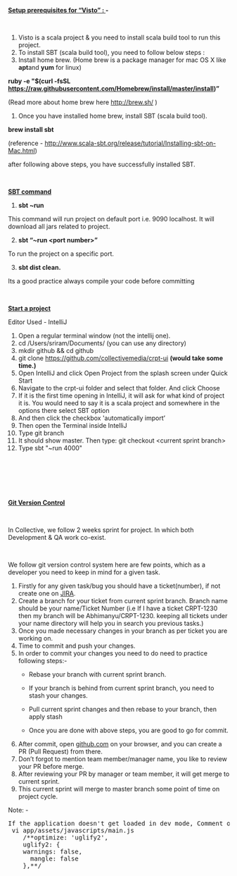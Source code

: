 <strong><span style="text-decoration: underline;">Setup prerequisites for “Visto” : </span></strong><strong>-</strong>

&nbsp;
<ol>
	<li>Visto is a scala project &amp; you need to install scala build tool to run this project.</li>
	<li>To install SBT (scala build tool), you need to follow below steps :</li>
	<li>Install home brew. (Home brew is a package manager for mac OS X like <strong>apt</strong>and <strong>yum</strong> for linux)</li>
</ol>
<strong>ruby -e "$(curl -fsSL </strong><a href="https://raw.githubusercontent.com/Homebrew/install/master/install"><strong>https://raw.githubusercontent.com/Homebrew/install/master/install</strong></a><strong>)”</strong>

(Read more about home brew here <a href="http://brew.sh/">http://brew.sh/</a> )
<ol>
	<li>Once you have installed home brew, install SBT (scala build tool).</li>
</ol>
<strong>brew install sbt </strong>

(reference - <a href="http://www.scala-sbt.org/release/tutorial/Installing-sbt-on-Mac.html">http://www.scala-sbt.org/release/tutorial/Installing-sbt-on-Mac.html</a>)

after following above steps, you have successfully installed SBT.

&nbsp;

<strong><span style="text-decoration: underline;">SBT command </span></strong>
<ol>
	<li><strong>sbt ~run </strong></li>
</ol>
This command will run project on default port i.e. 9090 localhost.   It will download all jars related to project.
<ol start="2">
	<li><strong>sbt “~run &lt;port number&gt;”</strong></li>
</ol>
To run the project on a specific port.
<ol start="3">
	<li><strong>sbt dist clean.</strong></li>
</ol>
Its a good practice always compile your code before committing

&nbsp;

<strong><span style="text-decoration: underline;">Start a project</span></strong>

Editor Used - IntelliJ
<ol>
	<li>Open a regular terminal window (not the intellij one).</li>
	<li>cd /Users/sriram/Documents/ (you can use any directory)</li>
	<li>mkdir github &amp;&amp; cd github</li>
	<li>git clone <a href="https://github.com/collectivemedia/crpt-ui">https://github.com/collectivemedia/crpt-ui</a> <strong>(would take some time.)</strong></li>
	<li>Open IntelliJ and click Open Project from the splash screen under Quick Start</li>
	<li>Navigate to the crpt-ui folder and select that folder.  And click Choose</li>
	<li>If it is the first time opening in IntelliJ, it will ask for what kind of project it is.  You would need to say it is a scala project and somewhere in the options there select SBT option</li>
	<li>And then click the checkbox 'automatically import’</li>
	<li>Then open the Terminal inside IntelliJ</li>
	<li>Type git branch</li>
	<li>It should show master.  Then type:  git checkout &lt;current sprint branch&gt;</li>
	<li>Type sbt "~run 4000"</li>
</ol>
&nbsp;

&nbsp;

&nbsp;

<strong><span style="text-decoration: underline;">Git Version Control</span></strong>

&nbsp;

In Collective, we follow 2 weeks sprint for project. In which both Development &amp; QA work co-exist.

&nbsp;

We follow git version control system here are few points, which as a developer you need to keep in mind for a given task.
<ol>
	<li> Firstly for any given task/bug you should have a ticket(number), if not create one on <a href="https://jira.collective.com">JIRA</a>.</li>
	<li>Create a branch for your ticket from current sprint branch. Branch name should be your name/Ticket Number (i.e If I have a ticket CRPT-1230 then my branch will be Abhimanyu/CRPT-1230. keeping all tickets under your name directory will help you in search you previous tasks.)</li>
	<li>Once you made necessary changes in your branch as per ticket you are working on.</li>
	<li>Time to commit and push your changes.</li>
	<li>In order to commit your changes you need to do need to practice following steps:-
<ul>
	<li style="text-align: left;">
<p class="p1"><span class="s1">Rebase your branch with current sprint branch.</span></p>
</li>
	<li style="text-align: left;">
<p class="p1">If your branch is behind from current sprint branch, you need to stash your changes.</p>
</li>
	<li style="text-align: left;">
<p class="p1"><span class="s1">Pull current sprint changes and then rebase to your branch, then</span> apply stash</p>
</li>
	<li style="text-align: left;">
<p class="p1">Once you are done with above steps, you are good to go for commit.</p>
</li>
</ul>
</li>
	<li> After commit, open <a href="http://github.com/">github.com</a> on your browser, and you can create a PR (Pull Request) from there.</li>
	<li>Don’t forgot to mention team member/manager name, you like to review your PR before merge.</li>
	<li>After reviewing your PR by manager or team member, it will get merge to current sprint.</li>
	<li>This current sprint will merge to master branch some point of time on project cycle.</li>
</ol>
Note: -
<pre>If the application doesn't get loaded in dev mode, Comment out following lines form main.js file -
 vi app/assets/javascripts/main.js
    /**optimize: 'uglify2',
    uglify2: {
    warnings: false,
      mangle: false
    },**/</pre>